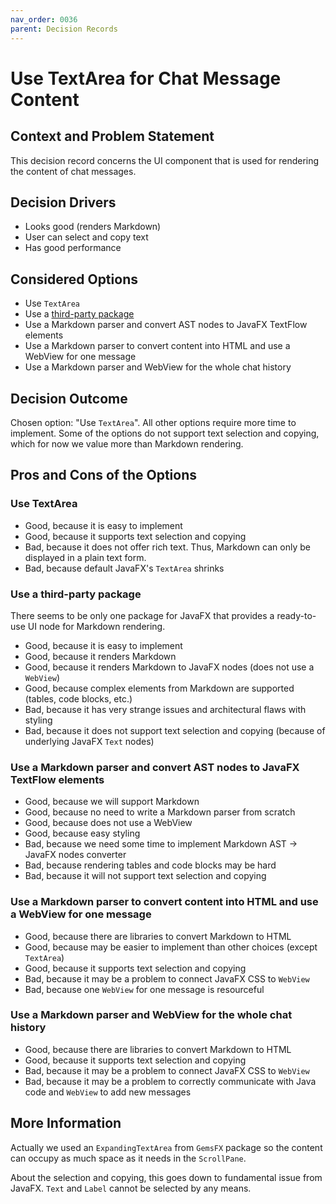 ```yaml
---
nav_order: 0036
parent: Decision Records
---
```


# Use TextArea for Chat Message Content

## Context and Problem Statement

This decision record concerns the UI component that is used for rendering the content of chat messages.

## Decision Drivers

* Looks good (renders Markdown)
* User can select and copy text
* Has good performance

## Considered Options

* Use `TextArea`
* Use a [third-party package](https://github.com/JPro-one/jpro-platform)
* Use a Markdown parser and convert AST nodes to JavaFX TextFlow elements
* Use a Markdown parser to convert content into HTML and use a WebView for one message
* Use a Markdown parser and WebView for the whole chat history

## Decision Outcome

Chosen option: "Use `TextArea`".
All other options require more time to implement.
Some of the options do not support text selection and copying,
which for now we value more than Markdown rendering.

## Pros and Cons of the Options

### Use TextArea

* Good, because it is easy to implement
* Good, because it supports text selection and copying
* Bad, because it does not offer rich text. Thus, Markdown can only be displayed in a plain text form.
* Bad, because default JavaFX's `TextArea` shrinks

### Use a third-party package

There seems to be only one package for JavaFX that provides a ready-to-use UI node for Markdown rendering.

* Good, because it is easy to implement
* Good, because it renders Markdown
* Good, because it renders Markdown to JavaFX nodes (does not use a `WebView`)
* Good, because complex elements from Markdown are supported (tables, code blocks, etc.)
* Bad, because it has very strange issues and architectural flaws with styling
* Bad, because it does not support text selection and copying (because of underlying JavaFX `Text` nodes)

### Use a Markdown parser and convert AST nodes to JavaFX TextFlow elements

* Good, because we will support Markdown
* Good, because no need to write a Markdown parser from scratch
* Good, because does not use a WebView
* Good, because easy styling
* Bad, because we need some time to implement Markdown AST -> JavaFX nodes converter
* Bad, because rendering tables and code blocks may be hard
* Bad, because it will not support text selection and copying

### Use a Markdown parser to convert content into HTML and use a WebView for one message

* Good, because there are libraries to convert Markdown to HTML
* Good, because may be easier to implement than other choices (except `TextArea`)
* Good, because it supports text selection and copying
* Bad, because it may be a problem to connect JavaFX CSS to `WebView`
* Bad, because one `WebView` for one message is resourceful

### Use a Markdown parser and WebView for the whole chat history

* Good, because there are libraries to convert Markdown to HTML
* Good, because it supports text selection and copying
* Bad, because it may be a problem to connect JavaFX CSS to `WebView`
* Bad, because it may be a problem to correctly communicate with Java code and `WebView` to add new messages

## More Information

Actually we used an `ExpandingTextArea` from `GemsFX` package so the content can occupy
as much space as it needs in the `ScrollPane`.

About the selection and copying, this goes down to fundamental issue from JavaFX.
`Text` and `Label` cannot be selected by any means.
